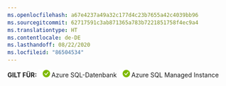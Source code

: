 ```yaml
---
ms.openlocfilehash: a67e4237a49a32c177d4c23b7655a42c4039bb96
ms.sourcegitcommit: 62717591c3ab871365a783b7221851758f4ec9a4
ms.translationtype: HT
ms.contentlocale: de-DE
ms.lasthandoff: 08/22/2020
ms.locfileid: "86504534"
---
```

<Token>**GILT FÜR:** ![Ja](../media/applies-to/yes.png)Azure SQL-Datenbank ![Ja](../media/applies-to/yes.png)Azure SQL Managed Instance </Token> 

